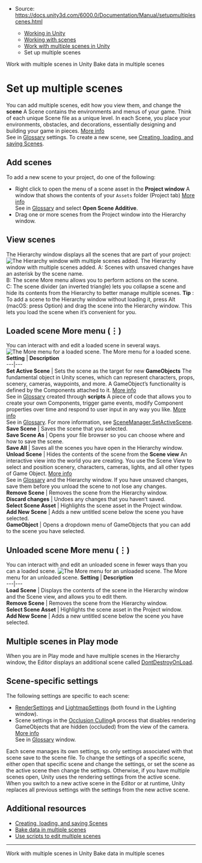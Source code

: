 * Source: https://docs.unity3d.com/6000.0/Documentation/Manual/setupmultiplescenes.html

  * [Working in Unity](https://docs.unity3d.com/6000.0/Documentation/Manual/working-in-unity.html)
  * [Working with scenes](https://docs.unity3d.com/6000.0/Documentation/Manual/working-with-scenes.html)
  * [Work with multiple scenes in Unity](https://docs.unity3d.com/6000.0/Documentation/Manual/MultiSceneEditing.html)
  * Set up multiple scenes


[](https://docs.unity3d.com/6000.0/Documentation/Manual/MultiSceneEditing.html)
Work with multiple scenes in Unity
[](https://docs.unity3d.com/6000.0/Documentation/Manual/bakemultiplescenes.html)
Bake data in multiple scenes
# Set up multiple scenes
You can add multiple scenes, edit how you view them, and change the **scene** A Scene contains the environments and menus of your game. Think of each unique Scene file as a unique level. In each Scene, you place your environments, obstacles, and decorations, essentially designing and building your game in pieces. [More info](https://docs.unity3d.com/6000.0/Documentation/Manual/CreatingScenes.html)  
See in [Glossary](https://docs.unity3d.com/6000.0/Documentation/Manual/Glossary.html#Scene) settings. 
To create a new scene, see [Creating, loading, and saving Scenes](https://docs.unity3d.com/6000.0/Documentation/Manual/scenes-working-with.html).
## Add scenes
To add a new scene to your project, do one of the following: 
  * Right click to open the menu of a scene asset in the **Project window** A window that shows the contents of your `Assets` folder (Project tab) [More info](https://docs.unity3d.com/6000.0/Documentation/Manual/ProjectView.html)  
See in [Glossary](https://docs.unity3d.com/6000.0/Documentation/Manual/Glossary.html#Projectwindow) and select **Open Scene Additive**.
  * Drag one or more scenes from the Project window into the Hierarchy window.


## View scenes
The Hierarchy window displays all the scenes that are part of your project:
![The Hierarchy window with multiple scenes added.](https://docs.unity3d.com/6000.0/Documentation/uploads/Main/ViewScenes.png) The Hierarchy window with multiple scenes added.
A: Scenes with unsaved changes have an asterisk by the scene name.  
B: The scene More menu allows you to perform actions on the scene.  
C: The scene divider (an inverted triangle) lets you collapse a scene and hide its contents from the Hierarchy to better manage multiple scenes. 
**Tip** : To add a scene to the Hierarchy window without loading it, press Alt (macOS: press Option) and drag the scene into the Hierarchy window. This lets you load the scene when it’s convenient for you.
## Loaded scene More menu (⋮)
You can interact with and edit a loaded scene in several ways. 
![The More menu for a loaded scene.](https://docs.unity3d.com/6000.0/Documentation/uploads/Main/LoadedMoreMenu.png) The More menu for a loaded scene. **Setting** | **Description**  
---|---  
**Set Active Scene** | Sets the scene as the target for new **GameObjects** The fundamental object in Unity scenes, which can represent characters, props, scenery, cameras, waypoints, and more. A GameObject’s functionality is defined by the Components attached to it. [More info](https://docs.unity3d.com/6000.0/Documentation/Manual/class-GameObject.html)  
See in [Glossary](https://docs.unity3d.com/6000.0/Documentation/Manual/Glossary.html#GameObject) created through **scripts** A piece of code that allows you to create your own Components, trigger game events, modify Component properties over time and respond to user input in any way you like. [More info](https://docs.unity3d.com/6000.0/Documentation/Manual/creating-scripts.html)  
See in [Glossary](https://docs.unity3d.com/6000.0/Documentation/Manual/Glossary.html#Scripts). For more information, see [SceneManager.SetActiveScene](https://docs.unity3d.com/ScriptReference/SceneManagement.SceneManager.SetActiveScene.html#:~:text=The%20active%20Scene%20is%20the,kept%20as%20the%20active%20Scene.).  
**Save Scene** | Saves the scene that you selected.  
**Save Scene As** | Opens your file browser so you can choose where and how to save the scene.  
**Save All** | Saves all the scenes you have open in the Hierarchy window.  
**Unload Scene** | Hides the contents of the scene from the **Scene view** An interactive view into the world you are creating. You use the Scene View to select and position scenery, characters, cameras, lights, and all other types of Game Object. [More info](https://docs.unity3d.com/6000.0/Documentation/Manual/UsingTheSceneView.html)  
See in [Glossary](https://docs.unity3d.com/6000.0/Documentation/Manual/Glossary.html#SceneView) and the Hierarchy window. If you have unsaved changes, save them before you unload the scene to not lose any changes.  
**Remove Scene** | Removes the scene from the Hierarchy window.  
**Discard changes** | Undoes any changes that you haven’t saved.  
**Select Scene Asset** | Highlights the scene asset in the Project window.  
**Add New Scene** | Adds a new untitled scene below the scene you have selected.  
**GameObject** | Opens a dropdown menu of GameObjects that you can add to the scene you have selected.  
## Unloaded scene More menu (⋮)
You can interact with and edit an unloaded scene in fewer ways than you can a loaded scene. 
![The More menu for an unloaded scene.](https://docs.unity3d.com/6000.0/Documentation/uploads/Main/UnloadedMoreMenu.png) The More menu for an unloaded scene. **Setting** | **Description**  
---|---  
**Load Scene** | Displays the contents of the scene in the Hierarchy window and the Scene view, and allows you to edit them.  
**Remove Scene** | Removes the scene from the Hierarchy window.  
**Select Scene Asset** | Highlights the scene asset in the Project window.  
**Add New Scene** | Adds a new untitled scene below the scene you have selected.  
## Multiple scenes in Play mode
When you are in Play mode and have multiple scenes in the Hierarchy window, the Editor displays an additional scene called [DontDestroyOnLoad](https://docs.unity3d.com/ScriptReference/Object.DontDestroyOnLoad.html). 
## Scene-specific settings
The following settings are specific to each scene:
  * [RenderSettings](https://docs.unity3d.com/ScriptReference/RenderSettings.html) and [LightmapSettings](https://docs.unity3d.com/2022.2/Documentation/ScriptReference/LightmapSettings.html) (both found in the Lighting window).
  * Scene settings in the [Occlusion Culling](https://docs.unity3d.com/6000.0/Documentation/Manual/OcclusionCulling.html)A process that disables rendering GameObjects that are hidden (occluded) from the view of the camera. [More info](https://docs.unity3d.com/6000.0/Documentation/Manual/OcclusionCulling.html)  
See in [Glossary](https://docs.unity3d.com/6000.0/Documentation/Manual/Glossary.html#Occlusionculling) window.


Each scene manages its own settings, so only settings associated with that scene save to the scene file.
To change the settings of a specific scene, either open that specific scene and change the settings, or set the scene as the active scene then change the settings. Otherwise, if you have multiple scenes open, Unity uses the rendering settings from the active scene. 
When you switch to a new active scene in the Editor or at runtime, Unity replaces all previous settings with the settings from the new active scene.
## Additional resources
  * [Creating, loading, and saving Scenes](https://docs.unity3d.com/6000.0/Documentation/Manual/scenes-working-with.html)
  * [Bake data in multiple scenes](https://docs.unity3d.com/6000.0/Documentation/Manual/bakemultiplescenes.html)
  * [Use scripts to edit multiple scenes](https://docs.unity3d.com/6000.0/Documentation/Manual/scriptmultiplescenes.html)


* * *
[](https://docs.unity3d.com/6000.0/Documentation/Manual/MultiSceneEditing.html)
Work with multiple scenes in Unity
[](https://docs.unity3d.com/6000.0/Documentation/Manual/bakemultiplescenes.html)
Bake data in multiple scenes
